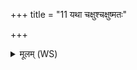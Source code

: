 +++
title = "11 यथा चक्षुश्चक्षुष्मतः"

+++
<details><summary>मूलम् (WS)</summary>

यथा चक्षुश्चक्षुष्मतः परापतति केतुमत् ।  
एवा कासे परापतत् साकं सूर्यस्य रश्मिभिः ॥ ११ ॥
</details>